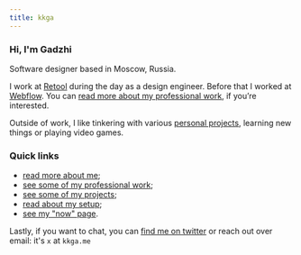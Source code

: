 ```yaml
---
title: kkga
---
```


### Hi, I'm Gadzhi

Software designer based in Moscow, Russia.

I work at [Retool](https://retool.com) during the day as a design engineer.
Before that I worked at [Webflow](https://webflow.com). You can
[read more about my professional work](work.md), if you’re interested.

Outside of work, I like tinkering with various [personal projects](projects),
learning new things or playing video games.

### Quick links

- [read more about me](about);
- [see some of my professional work](work);
- [see some of my projects](projects);
- [read about my setup](uses);
- [see my "now" page](now).

Lastly, if you want to chat, you can
[find me on twitter](https://twitter.com/@kkga_) or reach out over email: it's
`x` at `kkga.me`

